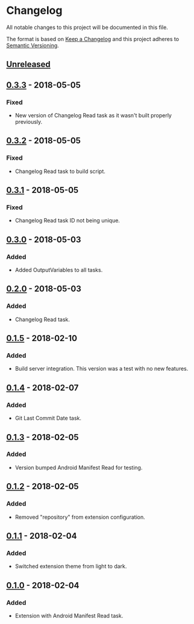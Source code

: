 # Changelog
All notable changes to this project will be documented in this file.

The format is based on [Keep a Changelog](http://keepachangelog.com/en/1.0.0/)
and this project adheres to [Semantic Versioning](http://semver.org/spec/v2.0.0.html).

## [Unreleased]

## [0.3.3] - 2018-05-05
### Fixed
- New version of Changelog Read task as it wasn't built properly previously.

## [0.3.2] - 2018-05-05
### Fixed
- Changelog Read task to build script.

## [0.3.1] - 2018-05-05
### Fixed
- Changelog Read task ID not being unique.

## [0.3.0] - 2018-05-03
### Added
- Added OutputVariables to all tasks.

## [0.2.0] - 2018-05-03
### Added
- Changelog Read task.

## [0.1.5] - 2018-02-10
### Added
- Build server integration. This version was a test with no new features.

## [0.1.4] - 2018-02-07
### Added
- Git Last Commit Date task.

## [0.1.3] - 2018-02-05
### Added
- Version bumped Android Manifest Read for testing.

## [0.1.2] - 2018-02-05
### Added
- Removed "repository" from extension configuration.

## [0.1.1] - 2018-02-04
### Added
- Switched extension theme from light to dark.

## [0.1.0] - 2018-02-04
### Added
- Extension with Android Manifest Read task.

[Unreleased]: https://github.com/tomcurran/vsts-mobile-tasks/compare/v0.3.3...develop
[0.3.3]: https://github.com/tomcurran/vsts-mobile-tasks/compare/v0.3.2...v0.3.3
[0.3.2]: https://github.com/tomcurran/vsts-mobile-tasks/compare/v0.3.1...v0.3.2
[0.3.1]: https://github.com/tomcurran/vsts-mobile-tasks/compare/v0.3.0...v0.3.1
[0.3.0]: https://github.com/tomcurran/vsts-mobile-tasks/compare/v0.2.0...v0.3.0
[0.2.0]: https://github.com/tomcurran/vsts-mobile-tasks/compare/v0.1.5...v0.2.0
[0.1.5]: https://github.com/tomcurran/vsts-mobile-tasks/compare/v0.1.4...v0.1.5
[0.1.4]: https://github.com/tomcurran/vsts-mobile-tasks/compare/v0.1.3...v0.1.4
[0.1.3]: https://github.com/tomcurran/vsts-mobile-tasks/compare/v0.1.2...v0.1.3
[0.1.2]: https://github.com/tomcurran/vsts-mobile-tasks/compare/v0.1.1...v0.1.2
[0.1.1]: https://github.com/tomcurran/vsts-mobile-tasks/compare/v0.1.0...v0.1.1
[0.1.0]: https://github.com/tomcurran/vsts-mobile-tasks/compare/f065921...v0.1.0
